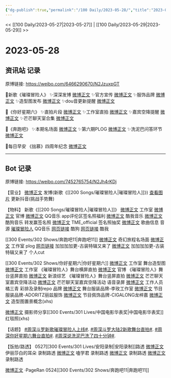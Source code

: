 ```yaml
---
{"dg-publish":true,"permalink":"/100 Daily/2023-05-28/","title":"2023-05-28","created":"2023-05-30T17:27:13.977+08:00","updated":"2023-05-31T16:32:51.751+08:00"}
---
```



<< [[100 Daily/2023-05-27\|2023-05-27]] | [[100 Daily/2023-05-29\|2023-05-29]] >>

# 2023-05-28

## 资讯站 记录

原博链接: https://weibo.com/6466290670/N2JzuxpGT

🌟新歌《璀璨冒险人》
✨深深发博 [微博正文](https://weibo.com/6466290670/4906337165382585)
✨官方宣传 [微博正文](https://weibo.com/6466290670/4906329841601315)
✨服饰品牌 [微博正文](https://weibo.com/6466290670/4906370073890559)
✨造型图发布 [微博正文](https://weibo.com/6466290670/4906358111472272)
✨dou音更新提醒 [微博正文](https://weibo.com/6466290670/4906361127441193)

🌙《你好星期六》
✨直拍片段 [微博正文](https://weibo.com/6466290670/4906330995824369)
✨工作室直拍 [微博正文](https://weibo.com/6466290670/4906358325379293)
✨嘉宾空降提醒 [微博正文](https://weibo.com/6466290670/4906457219206104)
✨芒芒聊天室合集 [微博正文](https://weibo.com/6466290670/4906499577221134)

🌟《奔跑吧》
✨本期名场面 [微博正文](https://weibo.com/6466290670/4906374264262006)
✨第六期PLOG [微博正文](https://weibo.com/6466290670/4906394224168541)
✨洗泥巴问答环节 [微博正文](https://weibo.com/6466290670/4906397432808119)

🌟每日早安
《拙慕》四周年纪念 [微博正文](https://weibo.com/6466290670/4906273365559141)

---
## Bot 记录

原博链接: https://weibo.com/7452765754/N2Jh4rKDj

【营业】
[微博正文](http://weibo.com/1736988591/N2EJjwEVc) 发博(新歌《[[200 Songs/璀璨冒险人\|璀璨冒险人]]》)
[查看图片](https://wx4.sinaimg.cn/large/6eb293b4gy1heehjwujjdj20tt1hu0z5.jpg) 更新抖音(挑战手势舞)

【物料】
新歌《[[200 Songs/璀璨冒险人\|璀璨冒险人]]》
[微博正文](https://weibo.com/7478855230/N2AfOwhhN) 工作室
[微博正文](http://weibo.com/5871795666/N2ExDgBeE) 官博
[微博正文](https://weibo.com/2169129705/N2EBGpvWE) QQ音乐 app评伦区签名照福利
[微博正文](https://weibo.com/1738434147/N2EBGsOzc) 酷我音乐
[微博正文](https://weibo.com/1665103091/N2EC3d00Q) 酷狗音乐 转发赢签名照
[微博正文](http://weibo.com/6604869546/N2EB7fMFY) TME_official 签名照抽奖
[微博正文](http://weibo.com/6466290670/N2AkhpZzv) 歌曲信息
音源
[璀璨冒险人](https://weibo.cn/sinaurl?u=https%3A%2F%2Fi.y.qq.com%2Fv8%2Fplaysong.html%3Fsongid%3D413380290%26source%3Dyqq%26ADTAG%3Dhz_wb_sf%26channelId%3D10081987) QQ音乐
[网页链接](https://weibo.cn/sinaurl?u=https%3A%2F%2Fm3ws.kugou.com%2Fmixsong%2F8kangl37.html) 酷狗
[网页链接](https://weibo.cn/sinaurl?u=http%3A%2F%2Fm.kuwo.cn%2Fnewh5app%2Fplay_detail%2F277783263) 酷我

[[300 Events/302 Shows/奔跑吧11\|奔跑吧11]]
[微博正文](https://weibo.com/5242381821/N2FKIrrBk) 奇幻旅程名场面
[微博正文](http://weibo.com/7478855230/N2GazgSUH) 工作室 plog
[网页链接](https://weibo.cn/sinaurl?u=https%3A%2F%2Fztv.cztv.com%2Fvplay%2F10002433.html) 加加加加更-古装特辑又来了
[微博正文](http://weibo.com/1786590437/N2FIA4Llv) 加加加加更-古装特辑又来了 个人cut

[[300 Events/302 Shows/你好星期六\|你好星期六]]
[微博正文](https://weibo.com/7478855230/N2F1e2DPx) 工作室 舞台造型图
[微博正文](https://weibo.com/7478855230/N2FceCG8m) 工作室 《璀璨冒险人》舞台横屏直拍
[微博正文](https://weibo.com/6456359414/N2EzODSnW) 官博 《璀璨冒险人》舞台竖屏直拍
[微博正文](https://weibo.com/1878335471/N2EAO5EJU) 新浪综艺 《璀璨冒险人》舞台竖屏直拍
[微博正文](http://weibo.com/6456359414/N2HTXxSQD) 芒芒聊天室嘉宾空降活动
[微博正文](http://weibo.com/6466290670/N2J5buixU) 芒芒聊天室嘉宾空降活动 语音录屏
[微博正文](http://weibo.com/3650574121/N2GFZrxd5) 工作人员橘三青 彩排及录制repo
品牌
[微博正文](http://weibo.com/3086987805/N2G9EbNEk) 舞台服装品牌-李玫工作室
[微博正文](http://weibo.com/2527464402/N2zgnzolq) 节目服装品牌-ADORITZ丽兹服饰
[微博正文](http://weibo.com/5778643990/N2EAemsTT) 节目佩饰品牌-CIGALONG龙梓嘉
[微博正文](http://weibo.com/2891278372/N2GPHh6IV) 造型图置景概念(xhs)

[微博正文](http://weibo.com/2891278372/N2EZiCywg) 摄影师分享[[300 Events/301 Lives/中国电影华表奖\|中国电影华表奖]]红毯照(xhs)

【话题】
[#周深斗罗新歌璀璨冒险人上线#](https://s.weibo.com/weibo?q=%23%E5%91%A8%E6%B7%B1%E6%96%97%E7%BD%97%E6%96%B0%E6%AD%8C%E7%92%80%E7%92%A8%E5%86%92%E9%99%A9%E4%BA%BA%E4%B8%8A%E7%BA%BF%23).
[#周深斗罗大陆2新歌舞台直拍#](https://s.weibo.com/weibo?q=%23%E5%91%A8%E6%B7%B1%E6%96%97%E7%BD%97%E5%A4%A7%E9%99%862%E6%96%B0%E6%AD%8C%E8%88%9E%E5%8F%B0%E7%9B%B4%E6%8B%8D%23).
[#周深你好星期六舞台直拍#](https://s.weibo.com/weibo?q=%23%E5%91%A8%E6%B7%B1%E4%BD%A0%E5%A5%BD%E6%98%9F%E6%9C%9F%E5%85%AD%E8%88%9E%E5%8F%B0%E7%9B%B4%E6%8B%8D%23).
[#周深说洗泥巴洗了四十分钟#](https://s.weibo.com/weibo?q=%23%E5%91%A8%E6%B7%B1%E8%AF%B4%E6%B4%97%E6%B3%A5%E5%B7%B4%E6%B4%97%E4%BA%86%E5%9B%9B%E5%8D%81%E5%88%86%E9%92%9F%23).

【饭拍/路透】
0527[[300 Events/301 Lives/安阳录制\|安阳录制]]路透
[微博正文](https://weibo.com/7741867869/N2E9zj7ai) 伊丽莎白的耳朵 录制路透
[微博正文](http://weibo.com/1901459883/N2EYu5Wt9) 嗑学君 录制路透
[微博正文](https://weibo.com/5122158435/N2G6h0tOP) 录制路透
[微博正文](http://weibo.com/6484932755/N2F61hjNp) 录制路透

[微博正文](http://weibo.com/7633014126/N2FzR5kWe) ·PageRan 0524[[300 Events/302 Shows/奔跑吧11\|奔跑吧11]]
